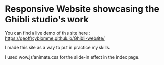 # **Responsive Website showcasing the Ghibli studio's work**

You can find a live demo of this site here : https://geoffroyblomme.github.io/Ghibli-website/  

I made this site as a way to put in practice my skills.

I used wow.js/animate.css for the slide-in effect in the index page.  